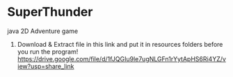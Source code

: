 # SuperThunder
java 2D Adventure game
1. Download & Extract file in this link and put it in resources folders before you run the program!
    https://drive.google.com/file/d/1fJQGIu9le7ugNLGFn1rYytApHS6Ri4YZ/view?usp=share_link
